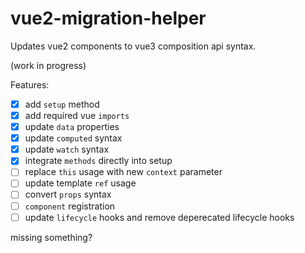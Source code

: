 # vue2-migration-helper

Updates vue2 components to vue3 composition api syntax.

(work in progress)

Features:

- [x] add `setup` method
- [x] add required vue `imports`
- [x] update `data` properties
- [x] update `computed` syntax
- [x] update `watch` syntax
- [x] integrate `methods` directly into setup
- [ ] replace `this` usage with new `context` parameter
- [ ] update template `ref` usage
- [ ] convert `props` syntax
- [ ] `component` registration
- [ ] update `lifecycle` hooks and remove deperecated lifecycle hooks

missing something?
